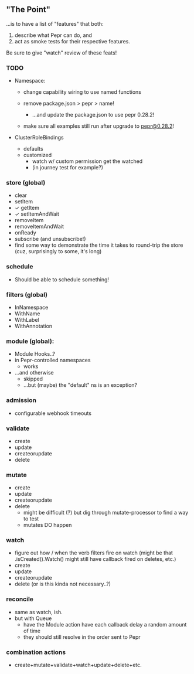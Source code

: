 ## "The Point"

...is to have a list of "features" that both:

1) describe what Pepr can do, and
2) act as smoke tests for their respective features.

Be sure to give "watch" review of these feats!

### TODO
- Namespace:

  - change capability wiring to use named functions

  - remove package.json > pepr > name!
    - ...and update the package.json to use pepr 0.28.2!

  - make sure all examples still run after upgrade to pepr@0.28.2!

- ClusterRoleBindings
  - defaults
  - customized
    - watch w/ custom permission get the watched
    - (in journey test for example?)


### store (global)
- clear
- setItem
- ✓ getItem
- ✓ setItemAndWait
- removeItem
- removeItemAndWait
- onReady
- subscribe (and unsubscribe!)
- find some way to demonstrate the time it takes to round-trip the store (cuz, surprisingly to some, it's long)

### schedule ###
- Should be able to schedule something!

### filters (global)
- InNamespace
- WithName
- WithLabel
- WithAnnotation

### module (global):
- Module Hooks..?
- in Pepr-controlled namespaces
  - works
- ...and otherwise
  - skipped
  - ...but (maybe) the "default" ns is an exception?

### admission
- configurable webhook timeouts

### validate
- create
- update
- createorupdate
- delete

### mutate
- create
- update
- createorupdate
- delete
  - might be difficult (?) but dig through mutate-processor to find a way to test
  - mutates DO happen

### watch
- figure out how / when the verb filters fire on watch (might be that .isCreated().Watch() might still have callback fired on deletes, etc.)
- create
- update
- createorupdate
- delete (or is this kinda not necessary..?)

### reconcile
- same as watch, ish.
- but with Queue
  - have the Module action have each callback delay a random amount of time
  - they should still resolve in the order sent to Pepr

### combination actions
- create+mutate+validate+watch+update+delete+etc.